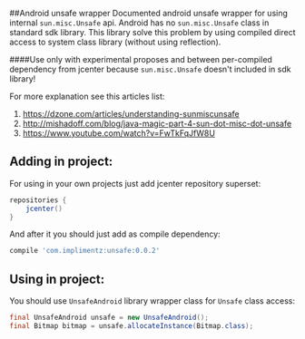##Android unsafe wrapper
Documented android unsafe wrapper for using internal `sun.misc.Unsafe` api.
Android has no `sun.misc.Unsafe` class in standard sdk library. 
This library solve this problem by using compiled direct access to system class library (without using reflection).


####Use only with experimental proposes and between per-compiled dependency from jcenter because `sun.misc.Unsafe` doesn't included in sdk library!


For more explanation see this articles list:


1. https://dzone.com/articles/understanding-sunmiscunsafe
2. http://mishadoff.com/blog/java-magic-part-4-sun-dot-misc-dot-unsafe
3. https://www.youtube.com/watch?v=FwTkFqJfW8U


Adding in project:
------------------
For using in your own projects just add jcenter repository superset:

```groovy
repositories {
    jcenter()
}
```

And after it you should just add as compile dependency:

```groovy
compile 'com.implimentz:unsafe:0.0.2'
```

Using in project:
-----------------

You should use `UnsafeAndroid` library wrapper class for `Unsafe` class access:

```java
final UnsafeAndroid unsafe = new UnsafeAndroid();
final Bitmap bitmap = unsafe.allocateInstance(Bitmap.class);
```